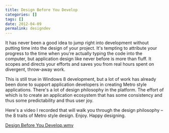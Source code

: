 ```yaml
---
title: Design Before You Develop
categories: []
tags: []
date: 2012-04-09
permalink: designdev
---
```


It has never been a good idea to jump right into development without putting time into the design of your project. It&#39;s tempting to attribute your progress to the time when you&#39;re actually typing the code into the computer, but application design like never before is more than fluff. It scopes and directs your efforts and saves you from real hours spent on divergent, throw-away work.

This is still true in Windows 8 development, but a lot of work has already been done to support application developers in creating Metro style applications. There&#39;s a lot of design philosophy in the platform. The effort of which is to create an application ecosystem that has some consistency and thus some predictability and thus user joy.

Here&#39;s a video I recorded that will walk you through the design philosophy &ndash; the 8 traits of Metro style design. Enjoy. Happy designing.

[Design Before You Develop.wmv](/bcms-media/Files/Download?id=a9209818-96ba-42f8-9bf8-a366005d00e0)